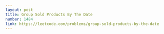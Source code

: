 ```yaml
---
layout: post
title: Group Sold Products By The Date
number: 1484
link: https://leetcode.com/problems/group-sold-products-by-the-date
---
```

